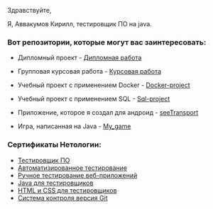 Здравствуйте,


Я, Аввакумов Кирилл, тестировщик ПО на java.

### Вот репозитории, которые могут вас заинтересовать:
* Дипломный проект - [Дипломная работа](https://github.com/Bob-Jacka/Diplom "Нажмите на меня")

* Групповая курсовая работа - [Курсовая работа](https://github.com/Bob-Jacka/JavaForTesters "Нажмите на меня")

* Учебный проект с применением Docker - [Docker-project](https://github.com/Bob-Jacka/Docker "Нажмите на меня")

* Учебный проект с применением SQL - [Sql-project](https://github.com/Bob-Jacka/My_game/tree/main "Нажмите на меня")

* Приложение, которое я создал для андроид - [seeTransport](https://github.com/Bob-Jacka/AndroidSeeBuses "Нажмите на меня")

* Игра, написанная на Java - [My_game](https://github.com/Bob-Jacka/My_game/tree/main "Нажмите на меня")

### Сертификаты Нетологии:
* [Тестировщик ПО](https://github.com/Bob-Jacka/Bob-Jacka/blob/main/All-courses.pdf "Нажмите на меня")
* [Автоматизированное тестирование](https://github.com/Bob-Jacka/Bob-Jacka/blob/main/Aqa.pdf "Нажмите на меня")
* [Ручное тестирование веб-приложений](https://github.com/Bob-Jacka/Bob-Jacka/blob/main/HandTesting.pdf "Нажмите на меня")
* [Java для тестировщиков](https://github.com/Bob-Jacka/Bob-Jacka/blob/main/All-courses.pdf "Нажмите на меня")
* [HTML и CSS для тестировщиков](https://github.com/Bob-Jacka/Bob-Jacka/blob/main/Html-css.pdf "Нажмите на меня")
* [Система контроля версия Git](https://github.com/Bob-Jacka/Bob-Jacka/blob/main/Git.pdf "Нажмите на меня")
